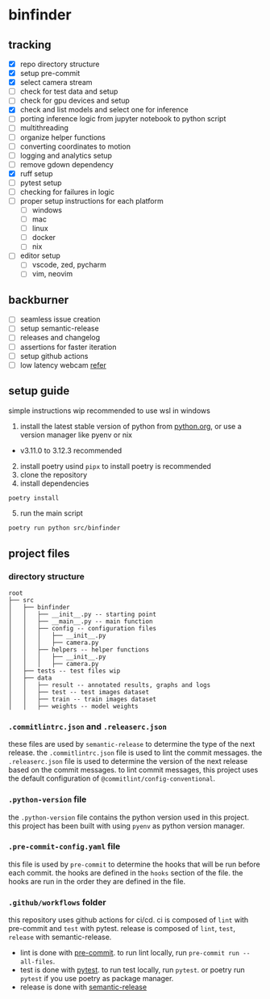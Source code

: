 # binfinder

## tracking

- [x] repo directory structure
- [x] setup pre-commit
- [x] select camera stream
- [ ] check for test data and setup
- [ ] check for gpu devices and setup
- [x] check and list models and select one for inference
- [ ] porting inference logic from jupyter notebook to python script
- [ ] multithreading
- [ ] organize helper functions
- [ ] converting coordinates to motion
- [ ] logging and analytics setup
- [ ] remove gdown dependency
- [x] ruff setup
- [ ] pytest setup
- [ ] checking for failures in logic
- [ ] proper setup instructions for each platform
  - [ ] windows
  - [ ] mac
  - [ ] linux
  - [ ] docker
  - [ ] nix
- [ ] editor setup
  - [ ] vscode, zed, pycharm
  - [ ] vim, neovim

## backburner

- [ ] seamless issue creation
- [ ] setup semantic-release
- [ ] releases and changelog
- [ ] assertions for faster iteration
- [ ] setup github actions
- [ ] low latency webcam [refer](https://stackoverflow.com/questions/70597020/lower-latency-from-webcam-cv2-videocapture)

## setup guide

simple instructions wip
recommended to use wsl in windows

1. install the latest stable version of python from [python.org](https://www.python.org/downloads/), or use a version manager like pyenv or nix

- v3.11.0 to 3.12.3 recommended

2. install poetry
   usind `pipx` to install poetry is recommended
3. clone the repository
4. install dependencies

```bash
poetry install
```

5. run the main script

```bash
poetry run python src/binfinder
```

## project files

### directory structure

```
root
├── src
│   ├── binfinder
│   │   ├── __init__.py -- starting point
│   │   ├── __main__.py -- main function
│   │   ├── config -- configuration files
│   │   │   ├── __init__.py
│   │   │   ├── camera.py
│   │   ├── helpers -- helper functions
│   │   │   ├── __init__.py
│   │   │   ├── camera.py
│   ├── tests -- test files wip
│   ├── data
│   │   ├── result -- annotated results, graphs and logs
│   │   ├── test -- test images dataset
│   │   ├── train -- train images dataset
│   │   ├── weights -- model weights

```

### `.commitlintrc.json` and `.releaserc.json`

these files are used by `semantic-release` to determine the type of the next release. the `.commitlintrc.json` file is used to lint the commit messages. the `.releaserc.json` file is used to determine the version of the next release based on the commit messages. to lint commit messages, this project uses the default configuration of `@commitlint/config-conventional`.

### `.python-version` file

the `.python-version` file contains the python version used in this project. this project has been built with using `pyenv` as python version manager.

### `.pre-commit-config.yaml` file

this file is used by `pre-commit` to determine the hooks that will be run before each commit. the hooks are defined in the `hooks` section of the file. the hooks are run in the order they are defined in the file.

### `.github/workflows` folder

this repository uses github actions for ci/cd. ci is composed of `lint` with pre-commit and `test` with pytest. release is composed of `lint`, `test`, `release` with semantic-release.

- lint is done with [pre-commit](https://pre-commit.com/). to run lint locally, run `pre-commit run --all-files`.
- test is done with [pytest](https://docs.pytest.org/en/8.0.x/). to run test locally, run `pytest`. or poetry run `pytest` if you use poetry as package manager.
- release is done with [semantic-release](https://github.com/semantic-release/semantic-release)
